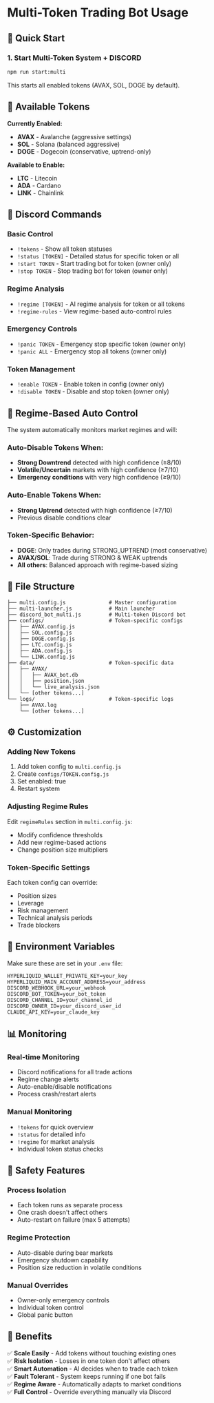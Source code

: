 # Multi-Token Trading Bot Usage

## 🚀 Quick Start

### 1. Start Multi-Token System + DISCORD
```bash
npm run start:multi
```
This starts all enabled tokens (AVAX, SOL, DOGE by default).


## 🎯 Available Tokens

**Currently Enabled:**
- **AVAX** - Avalanche (aggressive settings)
- **SOL** - Solana (balanced aggressive) 
- **DOGE** - Dogecoin (conservative, uptrend-only)

**Available to Enable:**
- **LTC** - Litecoin
- **ADA** - Cardano  
- **LINK** - Chainlink

## 🤖 Discord Commands

### Basic Control
- `!tokens` - Show all token statuses
- `!status [TOKEN]` - Detailed status for specific token or all
- `!start TOKEN` - Start trading bot for token (owner only)
- `!stop TOKEN` - Stop trading bot for token (owner only)

### Regime Analysis
- `!regime [TOKEN]` - AI regime analysis for token or all tokens
- `!regime-rules` - View regime-based auto-control rules

### Emergency Controls
- `!panic TOKEN` - Emergency stop specific token (owner only)
- `!panic ALL` - Emergency stop all tokens (owner only)

### Token Management
- `!enable TOKEN` - Enable token in config (owner only)
- `!disable TOKEN` - Disable and stop token (owner only)

## 🧠 Regime-Based Auto Control

The system automatically monitors market regimes and will:

### Auto-Disable Tokens When:
- **Strong Downtrend** detected with high confidence (≥8/10)
- **Volatile/Uncertain** markets with high confidence (≥7/10)
- **Emergency conditions** with very high confidence (≥9/10)

### Auto-Enable Tokens When:
- **Strong Uptrend** detected with high confidence (≥7/10)
- Previous disable conditions clear

### Token-Specific Behavior:
- **DOGE**: Only trades during STRONG_UPTREND (most conservative)
- **AVAX/SOL**: Trade during STRONG & WEAK uptrends
- **All others**: Balanced approach with regime-based sizing

## 📁 File Structure

```
├── multi.config.js              # Master configuration
├── multi-launcher.js            # Main launcher
├── discord_bot_multi.js         # Multi-token Discord bot
├── configs/                     # Token-specific configs
│   ├── AVAX.config.js
│   ├── SOL.config.js
│   ├── DOGE.config.js
│   ├── LTC.config.js
│   ├── ADA.config.js
│   └── LINK.config.js
├── data/                        # Token-specific data
│   ├── AVAX/
│   │   ├── AVAX_bot.db
│   │   ├── position.json
│   │   └── live_analysis.json
│   └── [other tokens...]
└── logs/                        # Token-specific logs
    ├── AVAX.log
    └── [other tokens...]
```

## ⚙️ Customization

### Adding New Tokens
1. Add token config to `multi.config.js`
2. Create `configs/TOKEN.config.js`
3. Set enabled: true
4. Restart system

### Adjusting Regime Rules
Edit `regimeRules` section in `multi.config.js`:
- Modify confidence thresholds
- Add new regime-based actions
- Change position size multipliers

### Token-Specific Settings
Each token config can override:
- Position sizes
- Leverage
- Risk management
- Technical analysis periods
- Trade blockers

## 🔧 Environment Variables

Make sure these are set in your `.env` file:
```env
HYPERLIQUID_WALLET_PRIVATE_KEY=your_key
HYPERLIQUID_MAIN_ACCOUNT_ADDRESS=your_address
DISCORD_WEBHOOK_URL=your_webhook
DISCORD_BOT_TOKEN=your_bot_token
DISCORD_CHANNEL_ID=your_channel_id
DISCORD_OWNER_ID=your_discord_user_id
CLAUDE_API_KEY=your_claude_key
```

## 📊 Monitoring

### Real-time Monitoring
- Discord notifications for all trade actions
- Regime change alerts
- Auto-enable/disable notifications
- Process crash/restart alerts

### Manual Monitoring  
- `!tokens` for quick overview
- `!status` for detailed info
- `!regime` for market analysis
- Individual token status checks

## 🚨 Safety Features

### Process Isolation
- Each token runs as separate process
- One crash doesn't affect others
- Auto-restart on failure (max 5 attempts)

### Regime Protection
- Auto-disable during bear markets
- Emergency shutdown capability
- Position size reduction in volatile conditions

### Manual Overrides
- Owner-only emergency controls
- Individual token control
- Global panic button

## 🎉 Benefits

✅ **Scale Easily** - Add tokens without touching existing ones  
✅ **Risk Isolation** - Losses in one token don't affect others  
✅ **Smart Automation** - AI decides when to trade each token  
✅ **Fault Tolerant** - System keeps running if one bot fails  
✅ **Regime Aware** - Automatically adapts to market conditions  
✅ **Full Control** - Override everything manually via Discord